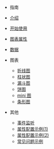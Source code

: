 - 指南
- [介绍](/)
- [开始使用](/start)
- [图表属性](/props)
- [数据](/data)
- 图表

  - [折线图](/line)
  - [柱状图](/histogram)
  - [漏斗图](/funnel)
  - [饼图](/pie)
  - [mini 图](/mini)
  - [条形图](/bar)

- 其他
  - [事件监听](/event)
  - [属性配置示例(1)](/props-demo1)
  - [属性配置示例(2)](/props-demo2)
  - [常见问题示例](/skill-demo)
